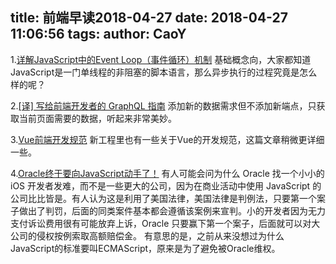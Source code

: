 title: 前端早读2018-04-27
date: 2018-04-27 11:06:56
tags:
author: CaoY
---
1.[详解JavaScript中的Event Loop（事件循环）机制](https://zhuanlan.zhihu.com/p/33058983)
基础概念向，大家都知道JavaScript是一门单线程的非阻塞的脚本语言，那么异步执行的过程究竟是怎么样的呢？

2.[[译] 写给前端开发者的 GraphQL 指南](https://juejin.im/post/5ac09072518825558c479215)
添加新的数据需求但不添加新端点，只获取当前页面需要的数据，听起来非常美妙。

3.[Vue前端开发规范](https://juejin.im/post/5ada9b586fb9a07aaf34c746)
新工程里也有一些关于Vue的开发规范，这篇文章稍微更详细一些。

4.[Oracle终于要向JavaScript动手了！](https://juejin.im/entry/5ad81c155188252ea02c0ad6)
有人可能会问为什么 Oracle 找一个小小的 iOS 开发者发难，而不是一些更大的公司，因为在商业活动中使用 JavaScript 的公司比比皆是。有人认为这是利用了美国法律，美国法律是判例法，只要第一个案子做出了判罚，后面的同类案件基本都会遵循该案例来宣判。小的开发者因为无力支付诉讼费用很有可能放弃上诉，Oracle 只要赢下第一个案子，后面就可以对大公司的侵权按例索取高额赔偿金。
有意思的是，之前从来没想过为什么JavaScript的标准要叫ECMAScript，原来是为了避免被Oracle维权。